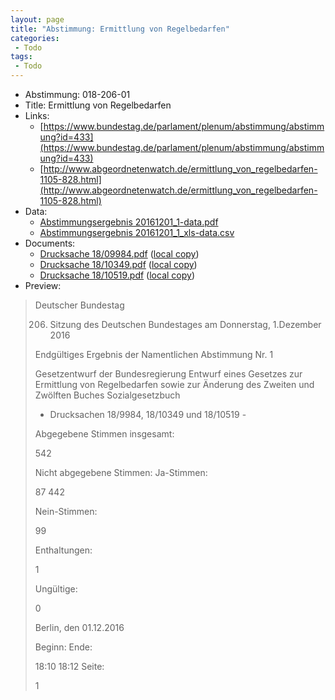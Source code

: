 ```yaml
---
layout: page
title: "Abstimmung: Ermittlung von Regelbedarfen"
categories:
 - Todo
tags:
 - Todo
---
```


* Abstimmung: 018-206-01
* Title: Ermittlung von Regelbedarfen
* Links: 
    * [https://www.bundestag.de/parlament/plenum/abstimmung/abstimmung?id=433](https://www.bundestag.de/parlament/plenum/abstimmung/abstimmung?id=433)
    * [http://www.abgeordnetenwatch.de/ermittlung_von_regelbedarfen-1105-828.html](http://www.abgeordnetenwatch.de/ermittlung_von_regelbedarfen-1105-828.html)
* Data: 
    * [Abstimmungsergebnis 20161201_1-data.pdf](/res/abstimmungsliste/20161201_1-data.pdf)
    * [Abstimmungsergebnis 20161201_1_xls-data.csv](/res/abstimmungsliste/analyses/20161201_1_xls-data.csv)
* Documents: 
    * [Drucksache 18/09984.pdf](http://dip21.bundestag.de/dip21/btd/18/099/1809984.pdf) ([local copy](/res/abstimmungsdaten/018-206-01/1809984.pdf))
    * [Drucksache 18/10349.pdf](http://dip21.bundestag.de/dip21/btd/18/103/1810349.pdf) ([local copy](/res/abstimmungsdaten/018-206-01/1810349.pdf))
    * [Drucksache 18/10519.pdf](http://dip21.bundestag.de/dip21/btd/18/105/1810519.pdf) ([local copy](/res/abstimmungsdaten/018-206-01/1810519.pdf))
* Preview: 
> Deutscher Bundestag
> 
> 206. Sitzung des Deutschen Bundestages
> am Donnerstag, 1.Dezember 2016
> 
> Endgültiges Ergebnis der Namentlichen Abstimmung Nr. 1
> 
> Gesetzentwurf der Bundesregierung
> Entwurf eines Gesetzes zur Ermittlung von Regelbedarfen sowie zur Änderung des Zweiten
> und Zwölften Buches Sozialgesetzbuch
> - Drucksachen 18/9984, 18/10349 und 18/10519 -
> 
> Abgegebene Stimmen insgesamt:
> 
> 542
> 
> Nicht abgegebene Stimmen:
> Ja-Stimmen:
> 
> 87
> 442
> 
> Nein-Stimmen:
> 
> 99
> 
> Enthaltungen:
> 
> 1
> 
> Ungültige:
> 
> 0
> 
> Berlin, den 01.12.2016
> 
> Beginn:
> Ende:
> 
> 18:10
> 18:12
> Seite:
> 
> 1
> 
> 
